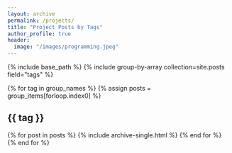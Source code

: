 ```yaml
---
layout: archive
permalink: /projects/
title: "Project Posts by Tags"
author_profile: true
header:
  image: "/images/programming.jpeg"
---
```


{% include base_path %}
{% include group-by-array collection=site.posts field="tags" %}

{% for tag in group_names %}
  {% assign posts = group_items[forloop.index0] %}
  <h2 id="{{ tag | slugify }}" class="archive_subtitle">{{ tag }}</h2>
  {% for post in posts %}
    {% include archive-single.html %}
  {% end for %}
{% end for %}
